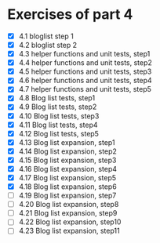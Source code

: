 # Exercises of part 4


- [x] 4.1 bloglist step 1
- [x] 4.2 bloglist step 2
- [x] 4.3 helper functions and unit tests, step1
- [x] 4.4 helper functions and unit tests, step2
- [x] 4.5 helper functions and unit tests, step3
- [x] 4.6 helper functions and unit tests, step4
- [x] 4.7 helper functions and unit tests, step5
- [x] 4.8 Blog list tests, step1
- [x] 4.9 Blog list tests, step2
- [x] 4.10 Blog list tests, step3
- [x] 4.11 Blog list tests, step4
- [x] 4.12 Blog list tests, step5
- [x] 4.13 Blog list expansion, step1
- [x] 4.14 Blog list expansion, step2
- [x] 4.15 Blog list expansion, step3
- [x] 4.16 Blog list expansion, step4
- [x] 4.17 Blog list expansion, step5
- [x] 4.18 Blog list expansion, step6
- [ ] 4.19 Blog list expansion, step7
- [ ] 4.20 Blog list expansion, step8
- [ ] 4.21 Blog list expansion, step9
- [ ] 4.22 Blog list expansion, step10
- [ ] 4.23 Blog list expansion, step11